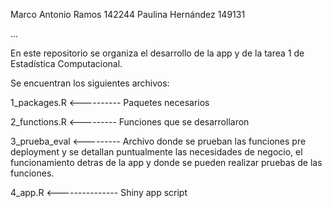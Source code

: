 Marco Antonio Ramos    142244
Paulina Hernández      149131

...



En este repositorio se organiza el desarrollo de la app y de la tarea 1 de Estadística Computacional.

Se encuentran los siguientes archivos:

1_packages.R <---------- Paquetes necesarios


2_functions.R <--------- Funciones que se desarrollaron 


3_prueba_eval <--------- Archivo donde se prueban las funciones pre deployment y se detallan puntualmente las necesidades de negocio, el funcionamiento detras de la app y donde se pueden realizar pruebas de las funciones. 


4_app.R <--------------- Shiny app script


